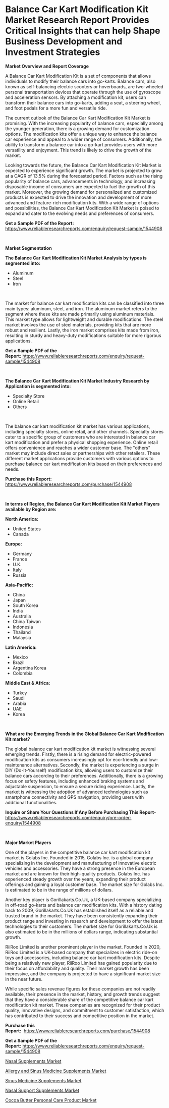 <p><h1>Balance Car Kart Modification Kit Market Research Report Provides Critical Insights that can help Shape Business Development and Investment Strategies</h1></p><p><strong>Market Overview and Report Coverage</strong></p>
<p><p>A Balance Car Kart Modification Kit is a set of components that allows individuals to modify their balance cars into go-karts. Balance cars, also known as self-balancing electric scooters or hoverboards, are two-wheeled personal transportation devices that operate through the use of gyroscope and acceleration sensors. By attaching a modification kit, users can transform their balance cars into go-karts, adding a seat, a steering wheel, and foot pedals for a more fun and versatile ride.</p><p>The current outlook of the Balance Car Kart Modification Kit Market is promising. With the increasing popularity of balance cars, especially among the younger generation, there is a growing demand for customization options. The modification kits offer a unique way to enhance the balance car experience and appeal to a wider range of consumers. Additionally, the ability to transform a balance car into a go-kart provides users with more versatility and enjoyment. This trend is likely to drive the growth of the market.</p><p>Looking towards the future, the Balance Car Kart Modification Kit Market is expected to experience significant growth. The market is projected to grow at a CAGR of 13.5% during the forecasted period. Factors such as the rising popularity of balance cars, advancements in technology, and increasing disposable income of consumers are expected to fuel the growth of this market. Moreover, the growing demand for personalized and customized products is expected to drive the innovation and development of more advanced and feature-rich modification kits. With a wide range of options and possibilities, the Balance Car Kart Modification Kit Market is poised to expand and cater to the evolving needs and preferences of consumers.</p></p>
<p><strong>Get a Sample PDF of the Report:</strong> <a href="https://www.reliableresearchreports.com/enquiry/request-sample/1544908">https://www.reliableresearchreports.com/enquiry/request-sample/1544908</a></p>
<p>&nbsp;</p>
<p><strong>Market Segmentation</strong></p>
<p><strong>The Balance Car Kart Modification Kit Market Analysis by types is segmented into:</strong></p>
<p><ul><li>Aluminum</li><li>Steel</li><li>Iron</li></ul></p>
<p>&nbsp;</p>
<p><p>The market for balance car kart modification kits can be classified into three main types: aluminum, steel, and iron. The aluminum market refers to the segment where these kits are made primarily using aluminum materials. This market type allows for lightweight and durable modifications. The steel market involves the use of steel materials, providing kits that are more robust and resilient. Lastly, the iron market comprises kits made from iron, resulting in sturdy and heavy-duty modifications suitable for more rigorous applications.</p></p>
<p><strong>Get a Sample PDF of the Report:</strong>&nbsp;<a href="https://www.reliableresearchreports.com/enquiry/request-sample/1544908">https://www.reliableresearchreports.com/enquiry/request-sample/1544908</a></p>
<p>&nbsp;</p>
<p><strong>The Balance Car Kart Modification Kit Market Industry Research by Application is segmented into:</strong></p>
<p><ul><li>Specialty Store</li><li>Online Retail</li><li>Others</li></ul></p>
<p>&nbsp;</p>
<p><p>The balance car kart modification kit market has various applications, including specialty stores, online retail, and other channels. Specialty stores cater to a specific group of customers who are interested in balance car kart modification and prefer a physical shopping experience. Online retail offers convenience and reaches a wider customer base. The "others" market may include direct sales or partnerships with other retailers. These different market applications provide customers with various options to purchase balance car kart modification kits based on their preferences and needs.</p></p>
<p><strong>Purchase this Report:</strong>&nbsp; <a href="https://www.reliableresearchreports.com/purchase/1544908">https://www.reliableresearchreports.com/purchase/1544908</a></p>
<p>&nbsp;</p>
<p><strong>In terms of Region, the Balance Car Kart Modification Kit Market Players available by Region are:</strong></p>
<p>
    <p> <strong> North America: </strong>
        <ul>
            <li>United States</li>
            <li>Canada</li>
        </ul>
        </p> 
    <p> <strong> Europe: </strong>
        <ul>
            <li>Germany</li>
            <li>France</li>
            <li>U.K.</li>
            <li>Italy</li>
            <li>Russia</li>
        </ul>
        </p> 
    <p> <strong> Asia-Pacific: </strong>
        <ul>
            <li>China</li>
            <li>Japan</li>
            <li>South Korea</li>
            <li>India</li>
            <li>Australia</li>
            <li>China Taiwan</li>
            <li>Indonesia</li>
            <li>Thailand</li>
            <li>Malaysia</li>
        </ul>
        </p> 
    <p> <strong> Latin America: </strong>
        <ul>
            <li>Mexico</li>
            <li>Brazil</li>
            <li>Argentina Korea</li>
            <li>Colombia</li>
        </ul>
        </p> 
    <p> <strong> Middle East & Africa: </strong>
        <ul>
            <li>Turkey</li>
            <li>Saudi</li>
            <li>Arabia</li>
            <li>UAE</li>
            <li>Korea</li>
        </ul>
    </p>
    </p>
<p>&nbsp;</p>
<p><strong>What are the Emerging Trends in the Global Balance Car Kart Modification Kit market?</strong></p>
<p><p>The global balance car kart modification kit market is witnessing several emerging trends. Firstly, there is a rising demand for electric-powered modification kits as consumers increasingly opt for eco-friendly and low-maintenance alternatives. Secondly, the market is experiencing a surge in DIY (Do-It-Yourself) modification kits, allowing users to customize their balance cars according to their preferences. Additionally, there is a growing focus on safety features, including enhanced braking systems and adjustable suspension, to ensure a secure riding experience. Lastly, the market is witnessing the adoption of advanced technologies such as smartphone connectivity and GPS navigation, providing users with additional functionalities.</p></p>
<p><strong>Inquire or Share Your Questions If Any Before Purchasing This Report</strong>- <a href="https://www.reliableresearchreports.com/enquiry/pre-order-enquiry/1544908">https://www.reliableresearchreports.com/enquiry/pre-order-enquiry/1544908</a></p>
<p>&nbsp;</p>
<p><strong>Major Market Players</strong></p>
<p><p>One of the players in the competitive balance car kart modification kit market is Golabs Inc. Founded in 2015, Golabs Inc. is a global company specializing in the development and manufacturing of innovative electric vehicles and accessories. They have a strong presence in the European market and are known for their high-quality products. Golabs Inc. has experienced steady growth over the years, expanding their product offerings and gaining a loyal customer base. The market size for Golabs Inc. is estimated to be in the range of millions of dollars.</p><p>Another key player is Gorillakarts.Co.Uk, a UK-based company specializing in off-road go-karts and balance car modification kits. With a history dating back to 2009, Gorillakarts.Co.Uk has established itself as a reliable and trusted brand in the market. They have been consistently expanding their product range and investing in research and development to offer the latest technologies to their customers. The market size for Gorillakarts.Co.Uk is also estimated to be in the millions of dollars range, indicating substantial growth.</p><p>RiiRoo Limited is another prominent player in the market. Founded in 2020, RiiRoo Limited is a UK-based company that specializes in electric ride-on toys and accessories, including balance car kart modification kits. Despite being a relatively new player, RiiRoo Limited has gained popularity due to their focus on affordability and quality. Their market growth has been impressive, and the company is projected to have a significant market size in the near future.</p><p>While specific sales revenue figures for these companies are not readily available, their presence in the market, history, and growth trends suggest that they have a considerable share of the competitive balance car kart modification kit market. These companies are recognized for their product quality, innovative designs, and commitment to customer satisfaction, which has contributed to their success and competitive position in the market.</p></p>
<p><strong>Purchase this Report:</strong>&nbsp;&nbsp;<a href="https://www.reliableresearchreports.com/purchase/1544908">https://www.reliableresearchreports.com/purchase/1544908</a></p>
<p></p>
<p><strong>Get a Sample PDF of the Report:</strong>&nbsp;<a href="https://www.reliableresearchreports.com/enquiry/request-sample/1544908">https://www.reliableresearchreports.com/enquiry/request-sample/1544908</a></p>
<p><p><a href="https://github.com/Chiragrp24/Market-Research-Report-List-2/blob/main/nasal-supplements-market.md">Nasal Supplements Market</a></p><p><a href="https://github.com/Chiragrp22/Market-Research-Report-List-2/blob/main/allergy-and-sinus-medicine-supplements-market.md">Allergy and Sinus Medicine Supplements Market</a></p><p><a href="https://github.com/ChiragRP21/Market-Research-Report-List-2/blob/main/sinus-medicine-supplements-market.md">Sinus Medicine Supplements Market</a></p><p><a href="https://github.com/Chiragrp23/Market-Research-Report-List-2/blob/main/nasal-support-supplements-market.md">Nasal Support Supplements Market</a></p><p><a href="https://github.com/ChiragRp1/Market-Research-Report-List-2/blob/main/cocoa-butter-personal-care-product-market.md">Cocoa Butter Personal Care Product Market</a></p></p>